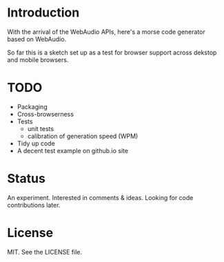 # Introduction

With the arrival of the WebAudio APIs, here's a morse code generator based on WebAudio.

So far this is a sketch set up as a test for browser support across dekstop and mobile browsers. 

# TODO

* Packaging
* Cross-browserness
* Tests
  * unit tests
  * calibration of generation speed (WPM)
* Tidy up code
* A decent test example on github.io site

# Status

An experiment.  Interested in comments & ideas.  Looking for code contributions later.

# License

MIT.  See the LICENSE file.
